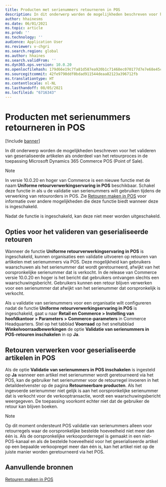 ```yaml
---
title: Producten met serienummers retourneren in POS
description: In dit onderwerp worden de mogelijkheden beschreven voor het valideren van geserialiseerde artikelen als onderdeel van het retourproces in de toepassing Microsoft Dynamics 365 Commerce POS (Point of Sale).
author: hhainesms
ms.date: 06/01/2021
ms.topic: article
ms.prod: ''
ms.technology: ''
audience: Application User
ms.reviewer: v-chgri
ms.search.region: global
ms.author: hhaines
ms.search.validFrom: ''
ms.dyn365.ops.version: 10.0.20
ms.openlocfilehash: 179d66e19c7fa81d587ea920b1c71468ec070177d7e7e68e45c2b58da2f9f5af
ms.sourcegitcommit: 42fe9790ddf0bdad911544deaa82123a396712fb
ms.translationtype: HT
ms.contentlocale: nl-NL
ms.lasthandoff: 08/05/2021
ms.locfileid: "6716343"
---
```

# <a name="return-serial-numbercontrolled-products-in-pos"></a>Producten met serienummers retourneren in POS

[!include [banner](includes/banner.md)]

In dit onderwerp worden de mogelijkheden beschreven voor het valideren van geserialiseerde artikelen als onderdeel van het retourproces in de toepassing Microsoft Dynamics 365 Commerce POS (Point of Sale).

> [!NOTE]
> In versie 10.0.20 en hoger van Commerce is een nieuwe functie met de naam **Uniforme retourverwerkingservaring in POS** beschikbaar. Schakel deze functie in als u de validatie van serienummers wilt gebruiken tijdens de verwerking van retourorders in POS. Zie [Retouren maken in POS](POS-returns.md) voor informatie over andere mogelijkheden die deze functie biedt wanneer deze is ingeschakeld.
>
> Nadat de functie is ingeschakeld, kan deze niet meer worden uitgeschakeld.

## <a name="options-for-validating-serialized-returns"></a>Opties voor het valideren van geserialiseerde retouren

Wanneer de functie **Uniforme retourverwerkingservaring in POS** is ingeschakeld, kunnen organisaties een validatie uitvoeren op retouren van artikelen met serienummers via POS. Deze mogelijkheid kan gebruikers waarschuwen als het serienummer dat wordt geretourneerd, afwijkt van het oorspronkelijke serienummer dat is verkocht. In de release van Commerce versie 10.0.20 en hoger is het bericht dat gebruikers ontvangen slechts een waarschuwingsbericht. Gebruikers kunnen een retour blijven verwerken voor een serienummer dat afwijkt van het serienummer dat oorspronkelijk is verkocht.

Als u validatie van serienummers voor een organisatie wilt configureren nadat de functie **Uniforme retourverwerkingservaring in POS** is ingeschakeld, gaat u naar **Retail en Commerce \> Instelling van hoofdkantoor \> Parameters \> Commerce-parameters** in Commerce Headquarters. Stel op het tabblad **Voorraad** op het sneltabblad **Winkelvoorraadbewerkingen** de optie **Validatie van serienummers in POS-retouren inschakelen** in op **Ja**.

## <a name="process-returns-for-serialized-items-in-pos"></a>Retouren verwerken voor geserialiseerde artikelen in POS

Als de optie **Validatie van serienummers in POS inschakelen** is ingesteld op **Ja** wanneer een artikel met serienummer wordt geretourneerd via het POS, kan de gebruiker het serienummer voor de retourregel invoeren in het detaildeelvenster op de pagina **Retourneerbare producten**. Als het ingevoerde serienummer niet gelijk is aan het oorspronkelijke serienummer dat is verkocht voor de verkooptransactie, wordt een waarschuwingsbericht weergegeven. De toepassing voorkomt echter niet dat de gebruiker de retour kan blijven boeken.

> [!NOTE]
> Op dit moment ondersteunt POS validatie van serienummers alleen voor retourregels waar de oorspronkelijke bestelde hoeveelheid niet meer dan één is. Als de oorspronkelijke verkooporderregel is gemaakt in een niet-POS-kanaal en als de bestelde hoeveelheid voor het geserialiseerde artikel op een bepaalde verkoopregel meer dan één is, kan het artikel niet op de juiste manier worden geretourneerd via het POS.

## <a name="additional-resources"></a>Aanvullende bronnen

[Retouren maken in POS](POS-returns.md)
